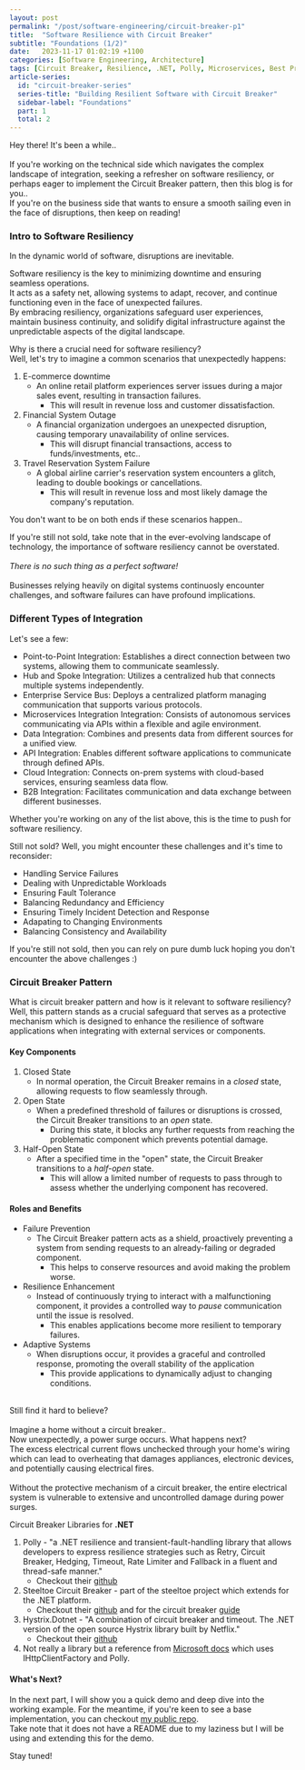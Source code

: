 ```yaml
---
layout: post
permalink: "/post/software-engineering/circuit-breaker-p1"
title:  "Software Resilience with Circuit Breaker"
subtitle: "Foundations (1/2)"
date:   2023-11-17 01:02:19 +1100
categories: [Software Engineering, Architecture]
tags: [Circuit Breaker, Resilience, .NET, Polly, Microservices, Best Practices]
article-series:
  id: "circuit-breaker-series"
  series-title: "Building Resilient Software with Circuit Breaker"
  sidebar-label: "Foundations"
  part: 1
  total: 2
---
```


Hey there! It's been a while..
<br/>
<br/>
If you're working on the technical side which navigates the complex landscape of integration, seeking a refresher on software resiliency, or perhaps eager to implement the Circuit Breaker pattern, then this blog is for you..
<br/>
If you're on the business side that wants to ensure a smooth sailing even in the face of disruptions, then keep on reading!
<br/>

### Intro to Software Resiliency

In the dynamic world of software, disruptions are inevitable.

Software resiliency is the key to minimizing downtime and ensuring seamless operations. 
<br/>It acts as a safety net, allowing systems to adapt, recover, and continue functioning even in the face of unexpected failures.
<br/>
By embracing resiliency, organizations safeguard user experiences, maintain business continuity, and solidify digital infrastructure against the unpredictable aspects of the digital landscape.

Why is there a crucial need for software resiliency?
<br/>
Well, let's try to imagine a common scenarios that unexpectedly happens:
1. E-commerce downtime
    - An online retail platform experiences server issues during a major sales event, resulting in transaction failures.
        - This will result in revenue loss and customer dissatisfaction.
2. Financial System Outage
    - A financial organization undergoes an unexpected disruption, causing temporary unavailability of online services.
        - This will disrupt financial transactions, access to funds/investments, etc..
3. Travel Reservation System Failure
    - A global airline carrier's reservation system encounters a glitch, leading to double bookings or cancellations.
        - This will result in revenue loss and most likely damage the company's reputation.

You don't want to be on both ends if these scenarios happen..

If you're still not sold, take note that in the ever-evolving landscape of technology, the importance of software resiliency cannot be overstated.
<br/><br/> *There is no such thing as a perfect software!*
<br/><br/> Businesses relying heavily on digital systems continuosly encounter challenges, and software failures can have profound implications.
<br/>

### Different Types of Integration

Let's see a few:

 - Point-to-Point Integration: Establishes a direct connection between two systems, allowing them to communicate seamlessly.
 - Hub and Spoke Integration: Utilizes a centralized hub that connects multiple systems independently.
 - Enterprise Service Bus: Deploys a centralized platform managing communication that supports various protocols.
 - Microservices Integration Integration: Consists of autonomous services communicating via APIs within a flexible and agile environment.
 - Data Integration: Combines and presents data from different sources for a unified view.
 - API Integration: Enables different software applications to communicate through defined APIs.
 - Cloud Integration: Connects on-prem systems with cloud-based services, ensuring seamless data flow.
 - B2B Integration: Facilitates communication and data exchange between different businesses.
 
Whether you're working on any of the list above, this is the time to push for software resiliency.

Still not sold? Well, you might encounter these challenges and it's time to reconsider:
- Handling Service Failures
- Dealing with Unpredictable Workloads
- Ensuring Fault Tolerance
- Balancing Redundancy and Efficiency
- Ensuring Timely Incident Detection and Response
- Adapating to Changing Environments
- Balancing Consistency and Availability 

If you're still not sold, then you can rely on pure dumb luck hoping you don't encounter the above challenges :)

### Circuit Breaker Pattern

What is circuit breaker pattern and how is it relevant to software resiliency?
<br/> Well, this pattern stands as a crucial safeguard that serves as a protective mechanism which is designed to enhance the resilience of software applications when integrating with external services or components.

#### Key Components
1. Closed State
    - In normal operation, the Circuit Breaker remains in a *closed* state, allowing requests to flow seamlessly through.
2. Open State
    - When a predefined threshold of failures or disruptions is crossed, the Circuit Breaker transitions to an *open* state.
        - During this state, it blocks any further requests from reaching the problematic component which prevents potential damage.
3. Half-Open State
    - After a specified time in the "open" state, the Circuit Breaker transitions to a *half-open* state. 
        - This will allow a limited number of requests to pass through to assess whether the underlying component has recovered.

#### Roles and Benefits

- Failure Prevention
    - The Circuit Breaker pattern acts as a shield, proactively preventing a system from sending requests to an already-failing or degraded component. 
        - This helps to conserve resources and avoid making the problem worse.
- Resilience Enhancement
    -  Instead of continuously trying to interact with a malfunctioning component, it provides a controlled way to *pause* communication until the issue is resolved.
        - This enables applications become more resilient to temporary failures.
- Adaptive Systems
    - When disruptions occur, it provides a graceful and controlled response, promoting the overall stability of the application
        - This provide applications to dynamically adjust to changing conditions.

<br/>
Still find it hard to believe?
<br/>
<br/>
Imagine a home without a circuit breaker..
<br/>
Now unexpectedly, a power surge occurs. What happens next?
<br/>
The excess electrical current flows unchecked through your home's wiring which can lead to overheating that damages appliances, electronic devices, and potentially causing electrical fires.
<br/><br/>
Without the protective mechanism of a circuit breaker, the entire electrical system is vulnerable to extensive and uncontrolled damage during power surges.


Circuit Breaker Libraries for **.NET**
1. Polly - "a .NET resilience and transient-fault-handling library that allows developers to express resilience strategies such as Retry, Circuit Breaker, Hedging, Timeout, Rate Limiter and Fallback in a fluent and thread-safe manner."
    - Checkout their <a href="https://github.com/App-vNext/Polly">github</a>
2. Steeltoe Circuit Breaker - part of the steeltoe project which extends for the .NET platform. 
    - Checkout their <a href="https://github.com/SteeltoeOSS/Steeltoe">github</a> and for the circuit breaker <a href="https://github.com/SteeltoeOSS/CircuitBreaker">guide</a>
3. Hystrix.Dotnet - "A combination of circuit breaker and timeout. The .NET version of the open source Hystrix library built by Netflix."
    - Checkout their <a href="https://github.com/Travix-International/Hystrix.Dotnet">github</a>
4. Not really a library but a reference from <a href="https://learn.microsoft.com/en-us/dotnet/architecture/microservices/implement-resilient-applications/implement-circuit-breaker-pattern">Microsoft docs</a> which uses IHttpClientFactory and Polly.

#### What's Next?

In the next part, I will show you a quick demo and deep dive into the working example.
For the meantime, if you're keen to see a base implementation, you can checkout  <a href="https://github.com/vaughnellis/circuit-breaker-design-pattern/tree/master">my public repo</a>. <br/>
Take note that it does not have a README due to my laziness but I will be using and extending this for the demo.

Stay tuned!